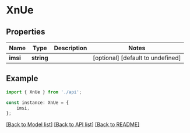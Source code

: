 # XnUe


## Properties

Name | Type | Description | Notes
------------ | ------------- | ------------- | -------------
**imsi** | **string** |  | [optional] [default to undefined]

## Example

```typescript
import { XnUe } from './api';

const instance: XnUe = {
    imsi,
};
```

[[Back to Model list]](../README.md#documentation-for-models) [[Back to API list]](../README.md#documentation-for-api-endpoints) [[Back to README]](../README.md)
